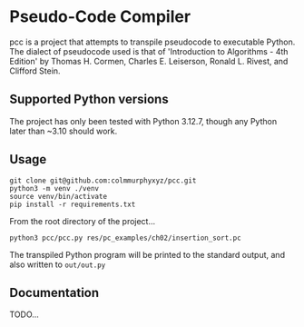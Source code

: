 # Pseudo-Code Compiler
pcc is a project that attempts to transpile pseudocode to executable Python.
The dialect of pseudocode used is that of 'Introduction to Algorithms - 4th Edition' by Thomas H. Cormen, 
Charles E. Leiserson, Ronald L. Rivest, and Clifford Stein.

## Supported Python versions
The project has only been tested with Python 3.12.7, though any Python later than ~3.10 should work.

## Usage
```shell
git clone git@github.com:colmmurphyxyz/pcc.git
python3 -m venv ./venv
source venv/bin/activate
pip install -r requirements.txt
```
From the root directory of the project...
```shell
python3 pcc/pcc.py res/pc_examples/ch02/insertion_sort.pc
```
The transpiled Python program will be printed to the standard output, and also written to `out/out.py`

## Documentation
TODO...
